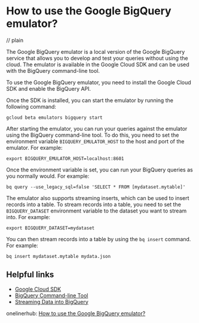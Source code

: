 # How to use the Google BigQuery emulator?
// plain

The Google BigQuery emulator is a local version of the Google BigQuery service that allows you to develop and test your queries without using the cloud. The emulator is available in the Google Cloud SDK and can be used with the BigQuery command-line tool.

To use the Google BigQuery emulator, you need to install the Google Cloud SDK and enable the BigQuery API.

Once the SDK is installed, you can start the emulator by running the following command:
```
gcloud beta emulators bigquery start
```

After starting the emulator, you can run your queries against the emulator using the BigQuery command-line tool. To do this, you need to set the environment variable `BIGQUERY_EMULATOR_HOST` to the host and port of the emulator. For example:

```
export BIGQUERY_EMULATOR_HOST=localhost:8601
```

Once the environment variable is set, you can run your BigQuery queries as you normally would. For example:
```
bq query --use_legacy_sql=false 'SELECT * FROM [mydataset.mytable]'
```

The emulator also supports streaming inserts, which can be used to insert records into a table. To stream records into a table, you need to set the `BIGQUERY_DATASET` environment variable to the dataset you want to stream into. For example:

```
export BIGQUERY_DATASET=mydataset
```

You can then stream records into a table by using the `bq insert` command. For example:
```
bq insert mydataset.mytable mydata.json
```

## Helpful links
- [Google Cloud SDK](https://cloud.google.com/sdk/)
- [BigQuery Command-line Tool](https://cloud.google.com/bigquery/docs/reference/bq-cli-reference)
- [Streaming Data into BigQuery](https://cloud.google.com/bigquery/streaming-data-into-bigquery)

onelinerhub: [How to use the Google BigQuery emulator?](https://onelinerhub.com/google-big-query/how-to-use-the-google-bigquery-emulator)